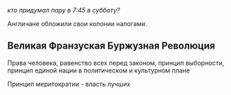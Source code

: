 *кто придумал пару в 7:45 в субботу?*

Англичане обложили свои колонии налогами.

## Великая Франзуская Буржузная Революция

Права человека, равенство всех перед законом, принцип выборности, принцип единой нации в политическом и культурном плане

Принцип меритократии - власть лучших  